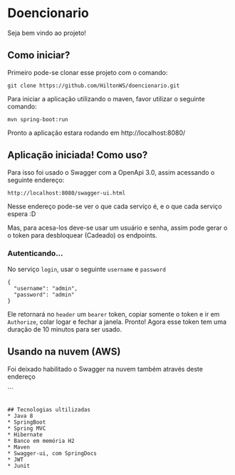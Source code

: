 # Doencionario

Seja bem vindo ao projeto!

## Como iniciar?

Primeiro pode-se clonar esse projeto com o comando: 

```
git clone https://github.com/HiltonWS/doencionario.git
```

Para iniciar a aplicação utilizando o maven, favor utilizar o seguinte comando:

```
mvn spring-boot:run
```

Pronto a aplicação estara rodando em http://localhost:8080/

## Aplicação iniciada! Como uso?

Para isso foi usado o Swagger com a OpenApi 3.0, assim acessando o seguinte endereço:

```
http://localhost:8080/swagger-ui.html
```
Nesse endereço pode-se ver o que cada serviço é, e o que cada serviço espera :D

Mas, para acesa-los deve-se usar um usuário e senha, assim pode gerar o o token para desbloquear (Cadeado) os endpoints.

### Autenticando...

No serviço `login`, usar o seguinte `username` e `password`

```
{
  "username": "admin",
  "password": "admin"
}
```

Ele retornará no `header` um `bearer` token, copiar somente o token e ir em `Authorize`, colar logar e fechar a janela. Pronto! Agora esse token tem uma duração de 10 minutos para ser usado.

## Usando na nuvem (AWS)

Foi deixado habilitado o Swagger na nuvem também através deste endereço

``´
```

## Tecnologias ultilizadas
* Java 8
* SpringBoot
* Spring MVC
* Hibernate
* Banco em memória H2
* Maven
* Swagger-ui, com SpringDocs
* JWT
* Junit
